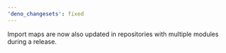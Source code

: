 ```yaml
---
'deno_changesets': fixed
---
```


Import maps are now also  updated in repositories with multiple modules during a release.
